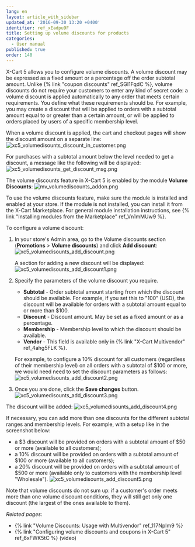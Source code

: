 ```yaml
---
lang: en
layout: article_with_sidebar
updated_at: '2016-09-30 13:20 +0400'
identifier: ref_xEadpu9F
title: Setting up volume discounts for products
categories:
  - User manual
published: true
order: 140
---
```


X-Cart 5 allows you to configure volume discounts. A volume discount may be expressed as a fixed amount or a percentage off the order subtotal amount. Unlike {% link "coupon discounts" ref_SGI1FqdC %}, volume discounts do not require your customers to enter any kind of secret code: a volume discount is applied automatically to any order that meets certain requirements. You define what these requirements should be. For example, you may create a discount that will be applied to orders with a subtotal amount equal to or greater than a certain amount, or will be applied to orders placed by users of a specific membership level.

When a volume discount is applied, the cart and checkout pages will show the discount amount on a separate line:
![xc5_volumedisounts_discount_in_customer.png]({{site.baseurl}}/attachments/ref_xEadpu9F/xc5_volumedisounts_discount_in_customer.png)

For purchases with a subtotal amount below the level needed to get a discount, a message like the following will be displayed:
![xc5_volumedisounts_get_discount_msg.png]({{site.baseurl}}/attachments/ref_xEadpu9F/xc5_volumedisounts_get_discount_msg.png)

The volume discounts feature in X-Cart 5 is enabled by the module **Volume Discounts**:
![mv_volumediscounts_addon.png]({{site.baseurl}}/attachments/ref_xEadpu9F/mv_volumediscounts_addon.png)

To use the volume discounts feature, make sure the module is installed and enabled at your store. If the module is not installed, you can install it from the X-Cart Marketplace. For general module installation instructions, see {% link "Installing modules from the Marketplace" ref_Vn1mMUw9 %}.

To configure a volume discount:

1.  In your store's Admin area, go to the Volume discounts section (**Promotions** > **Volume discounts**) and click **Add discount**:
    ![xc5_volumedisounts_add_discount.png]({{site.baseurl}}/attachments/ref_xEadpu9F/xc5_volumedisounts_add_discount.png)
    
    A section for adding a new discount will be displayed:
    ![xc5_volumedisounts_add_discount1.png]({{site.baseurl}}/attachments/ref_xEadpu9F/xc5_volumedisounts_add_discount1.png)
    
2.  Specify the parameters of the volume discount you require.
    
    * **Subtotal** - Order subtotal amount starting from which the discount should be available. For example, if you set this to "100" (USD), the discount will be available for orders with a subtotal amount equal to or more than $100.
    * **Discount** - Discount amount. May be set as a fixed amount or as a percentage.
    * **Membership** - Membership level to which the discount should be available.
    * **Vendor** - This field is available only in {% link "X-Cart Multivendor" ref_4ahg5FLK %}.
    
    For example, to configure a 10% discount for all customers (regardless of their membership level) on all orders with a subtotal of $100 or more, we would need need to set the discount parameters as follows:
    ![xc5_volumedisounts_add_discount2.png]({{site.baseurl}}/attachments/ref_xEadpu9F/xc5_volumedisounts_add_discount2.png)
    
3.  Once you are done, click the **Save changes** button.
    ![xc5_volumedisounts_add_discount3.png]({{site.baseurl}}/attachments/ref_xEadpu9F/xc5_volumedisounts_add_discount3.png)

The discount will be added:
![xc5_volumedisounts_add_discount4.png]({{site.baseurl}}/attachments/ref_xEadpu9F/xc5_volumedisounts_add_discount4.png)

If necessary, you can add more than one discounts for the different subtotal ranges and membership levels. For example, with a setup like in the screenshot below:
   * a $3 discount will be provided on orders with a subtotal amount of $50 or more (available to all customers);
   * a 10% discount will be provided on orders with a subtotal amount of $100 or more (available to all customers);
   *  a 20% discount will be provided on orders with a subtotal amount of $500 or more (available only to customers with the membership level "Wholesale").
![xc5_volumedisounts_add_discount5.png]({{site.baseurl}}/attachments/ref_xEadpu9F/xc5_volumedisounts_add_discount5.png)

Note that volume discounts do not sum up: if a customer's order meets more than one volume discount conditions, they will still get only one discount (the largest of the ones available to them).

_Related pages:_

   * {% link "Volume Discounts: Usage with Multivendor" ref_117NpIm9 %}
   * {% link "Configuring volume discounts and coupons in X-Cart 5" ref_6xFWK5tC %} (video)
